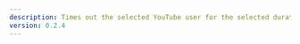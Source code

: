 ```yaml
---
description: Times out the selected YouTube user for the selected duration, by ID
version: 0.2.4
---
```

